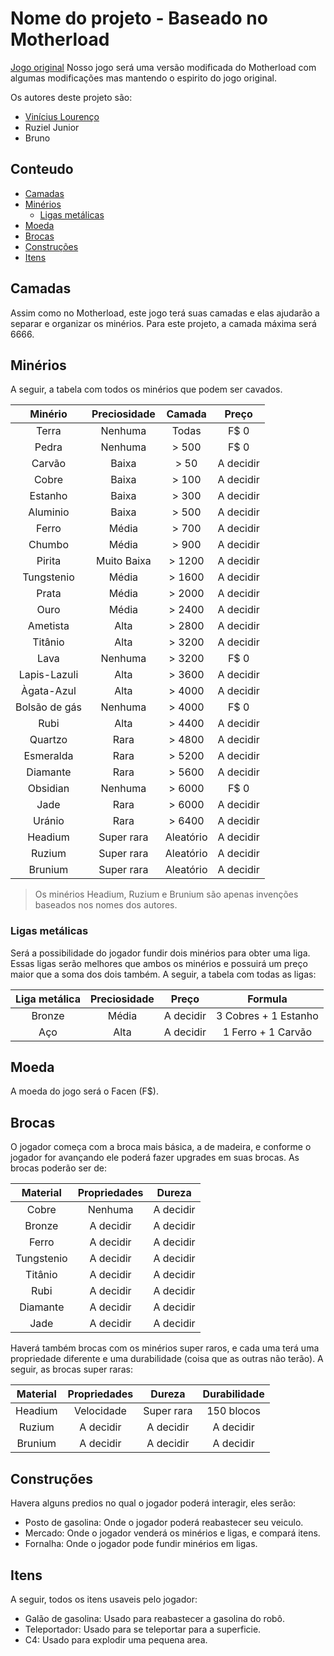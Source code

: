 # Nome do projeto - Baseado no Motherload

[Jogo original](https://www.kongregate.com/games/XGenStudios/motherload)
Nosso jogo será uma versão modificada do Motherload com algumas modificações mas mantendo o espirito do jogo original.

Os autores deste projeto são:
* [Vinícius Lourenço](https://github.com/H4ad)
* Ruziel Junior
* Bruno

## Conteudo
- [Camadas](#camadas)
- [Minérios](#minérios)
	- [Ligas metálicas](#ligas-metálicas)
- [Moeda](#moeda)
- [Brocas](#brocas)
- [Construções](#contruções)
- [Itens](#itens)

## Camadas
Assim como no Motherload, este jogo terá suas camadas e elas ajudarão a separar e organizar os minérios.
Para este projeto, a camada máxima será 6666.

## Minérios
A seguir, a tabela com todos os minérios que podem ser cavados.

| Minério        | Preciosidade  | Camada    | Preço     |
|:--------------:|:-------------:|:---------:|:---------:|
| Terra          | Nenhuma       | Todas     | F$ 0      |
| Pedra          | Nenhuma       | > 500     | F$ 0      |
| Carvão         | Baixa         | > 50      | A decidir |
| Cobre          | Baixa         | > 100     | A decidir |
| Estanho        | Baixa         | > 300     | A decidir |
| Aluminio       | Baixa         | > 500     | A decidir |
| Ferro          | Média         | > 700     | A decidir |
| Chumbo         | Média         | > 900     | A decidir |
| Pirita         | Muito Baixa   | > 1200    | A decidir |
| Tungstenio     | Média         | > 1600    | A decidir |
| Prata          | Média         | > 2000    | A decidir |
| Ouro           | Média         | > 2400    | A decidir |
| Ametista       | Alta          | > 2800    | A decidir |
| Titânio        | Alta          | > 3200    | A decidir |
| Lava           | Nenhuma       | > 3200    | F$ 0      |
| Lapis-Lazuli   | Alta          | > 3600    | A decidir |
| Àgata-Azul     | Alta          | > 4000    | A decidir |
| Bolsão de gás  | Nenhuma       | > 4000    | F$ 0      |
| Rubi           | Alta          | > 4400    | A decidir |
| Quartzo        | Rara          | > 4800    | A decidir |
| Esmeralda      | Rara          | > 5200    | A decidir |
| Diamante       | Rara          | > 5600    | A decidir |
| Obsidian       | Nenhuma       | > 6000    | F$ 0      |
| Jade           | Rara          | > 6000    | A decidir |
| Uránio         | Rara          | > 6400    | A decidir |
| Headium        | Super rara    | Aleatório | A decidir |
| Ruzium         | Super rara    | Aleatório | A decidir |
| Brunium        | Super rara    | Aleatório | A decidir |

> Os minérios Headium, Ruzium e Brunium são apenas invenções baseados nos nomes dos autores.

### Ligas metálicas
Será a possibilidade do jogador fundir dois minérios para obter uma liga.
Essas ligas serão melhores que ambos os minérios e possuirá um preço maior que a soma dos dois também.
A seguir, a tabela com todas as ligas:

| Liga metálica  | Preciosidade  | Preço         | Formula               |
|:--------------:|:-------------:|:-------------:|:---------------------:|
| Bronze         | Média         | A decidir     | 3 Cobres + 1 Estanho  |
| Aço            | Alta          | A decidir     | 1 Ferro + 1 Carvão    |

## Moeda
A moeda do jogo será o Facen (F$).

## Brocas
O jogador começa com a broca mais básica, a de madeira, e conforme o jogador for avançando ele poderá fazer upgrades em suas brocas.
As brocas poderão ser de:

| Material    | Propriedades  | Dureza     |
|:-----------:|:-------------:|:----------:|
| Cobre       | Nenhuma       | A decidir  |
| Bronze      | A decidir     | A decidir  |
| Ferro       | A decidir     | A decidir  |
| Tungstenio  | A decidir     | A decidir  |
| Titânio     | A decidir     | A decidir  |
| Rubi        | A decidir     | A decidir  |
| Diamante    | A decidir     | A decidir  |
| Jade        | A decidir     | A decidir  |

Haverá também brocas com os minérios super raros, e cada uma terá uma propriedade diferente e uma durabilidade (coisa que as outras não terão).
A seguir, as brocas super raras:

| Material    | Propriedades  | Dureza     | Durabilidade |
|:-----------:|:-------------:|:----------:|:------------:|
| Headium     | Velocidade    | Super rara | 150 blocos   |
| Ruzium      | A decidir     | A decidir  | A decidir    |
| Brunium     | A decidir     | A decidir  | A decidir    |

## Construções

Havera alguns predios no qual o jogador poderá interagir, eles serão:

- Posto de gasolina: Onde o jogador poderá reabastecer seu veiculo.
- Mercado: Onde o jogador venderá os minérios e ligas, e compará itens.
- Fornalha: Onde o jogador pode fundir minérios em ligas.

## Itens

A seguir, todos os itens usaveis pelo jogador:

- Galão de gasolina: Usado para reabastecer a gasolina do robô.
- Teleportador: Usado para se teleportar para a superficie.
- C4: Usado para explodir uma pequena area.
